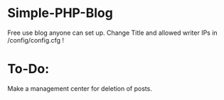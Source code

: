 # Simple-PHP-Blog
Free use blog anyone can set up. Change Title and allowed writer IPs in /config/config.cfg !

# To-Do:
Make a management center for deletion of posts.
